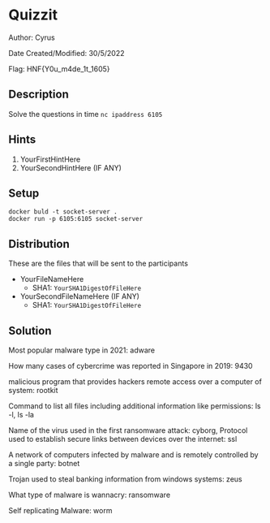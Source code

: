 # Quizzit

Author: Cyrus

Date Created/Modified: 30/5/2022

Flag: HNF{Y0u_m4de_1t_1605}

## Description

Solve the questions in time
`nc ipaddress 6105`

## Hints

1. YourFirstHintHere
1. YourSecondHintHere (IF ANY)

## Setup

```
docker buld -t socket-server .
docker run -p 6105:6105 socket-server
```

## Distribution

These are the files that will be sent to the participants

- YourFileNameHere
  - SHA1: `YourSHA1DigestOfFileHere`
- YourSecondFileNameHere (IF ANY)
  - SHA1: `YourSHA1DigestOfFileHere`

## Solution

Most popular malware type in 2021: adware

How many cases of cybercrime was reported in Singapore in 2019: 9430

malicious program that provides hackers remote access over a computer of system: rootkit
                
Command to list all files including additional information like permissions: ls -l, ls -la

Name of the virus used in the first ransomware attack: cyborg,
Protocol used to establish secure links between devices over the internet: ssl

A network of computers infected by malware and is remotely controlled by a single party: botnet

Trojan used to steal banking information from windows systems: zeus

What type of malware is wannacry: ransomware

Self replicating Malware: worm
